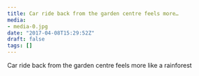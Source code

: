 ```yaml
---
title: Car ride back from the garden centre feels more…
media:
- media-0.jpg
date: "2017-04-08T15:29:52Z"
draft: false
tags: []
---
```

Car ride back from the garden centre feels more like a rainforest
